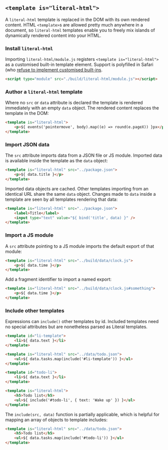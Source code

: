 
## `<template is="literal-html">`

A `literal-html` template is replaced in the DOM with its own rendered content.
HTML `<template>`s are allowed pretty much anywhere in a document, so
`literal-html` templates enable you to freely mix islands of dynamically
rendered content into your HTML.


### Install `literal-html`

Importing `literal-html/module.js` registers `<template is="literal-html">` as
a customised built-in template element. Support is polyfilled in Safari (who
[refuse to implement customised built-ins](https://github.com/WebKit/standards-positions/issues/97]).

```html
<script type="module" src="./build/literal-html/module.js"></script>
```


### Author a `literal-html` template

Where no `src` or `data` attribute is declared the template is rendered
immediately with an empty `data` object. The rendered content replaces the
template in the DOM:

```html
<template is="literal-html">
    <p>${ events('pointermove', body).map((e) => round(e.pageX)) }px</p>
</template>
```
<div class="demo-block block">
<template is="literal-html">
    <p>${ events('pointermove', body).map((e) => round(e.pageX)) }px</p>
</template>
</div>


### Import JSON data

The `src` attribute imports data from a JSON file or JS module. Imported data
is available inside the template as the `data` object:

```html
<template is="literal-html" src="../package.json">
    <p>${ data.title }</p>
</template>
```
<div class="demo-block block">
<template is="literal-html" src="../package.json">
    <p>${ data.title }</p>
</template>
</div>

Imported data objects are cached. Other templates importing from an identical
URL share the same `data` object. Changes made to `data` inside a template are
seen by all templates rendering that data:

```html
<template is="literal-html" src="../package.json">
    <label>Title</label>
    <input type="text" value="${ bind('title', data) }" />
</template>
```
<div class="demo-block block">
<template is="literal-html" src="../package.json">
    <label>Title</label>
    <input type="text" value="${ bind('title', data) }" />
</template>
</div>


### Import a JS module

A `src` attribute pointing to a JS module imports the default export of that
module:

```html
<template is="literal-html" src="../build/data/clock.js">
    <p>${ data.time }</p>
</template>
```
<div class="demo-block block">
<template is="literal-html" src="../build/data/clock.js">
    <p>${ data.time }</p>
</template>
</div>

Add a fragment identifier to import a named export:

```html
<template is="literal-html" src="../build/data/clock.js#something">
    <p>${ data.time }</p>
</template>
```
<div class="demo-block block">
<template is="literal-html" src="../build/data/clock.js#somethin">
    <p>${ data.time }</p>
</template>
</div>


### Include other templates

Expressions can `include()` other templates by id. Included templates need no
special attributes but are nonetheless parsed as Literal templates.

```html
<template id="li-template">
    <li>${ data.text }</li>
</template>

<template is="literal-html" src="../data/todo.json">
    <ul>${ data.tasks.map(include('#li-template')) }</ul>
</template>
```
<div class="demo-block block">
<template id="li-template">
    <li>${ data.text }</li>
</template>
<template is="literal-html" src="../data/todo.json">
    <ul>${ data.tasks.map(include('#li-template')) }</ul>
</template>
</div>


```html
<template id="todo-li">
    <li>${ data.text }</li>
</template>

<template is="literal-html">
    <h5>Todo list</h5>
    <ul>${ include('#todo-li', { text: 'Wake up' }) }</ul>
</template>
```
<div class="demo-block block">
<template is="literal-html">
    <h5>Todo list</h5>
    <ul>${ include('#todo-li', { text: 'Wake up' }) }</ul>
</template>
</div>


The `include(src, data)` function is partially applicable, which is helpful for
mapping an array of objects to template includes:

```html
<template is="literal-html" src="../data/todo.json">
    <h5>Todo list</h5>
    <ul>${ data.tasks.map(include('#todo-li')) }</ul>
</template>
```
<div class="demo-block block">
<template is="literal-html" src="../../data/todo.json">
    <h5>Todo list</h5>
    <ul>${ data.tasks.map(include('#todo-li')) }</ul>
</template>
</div>
